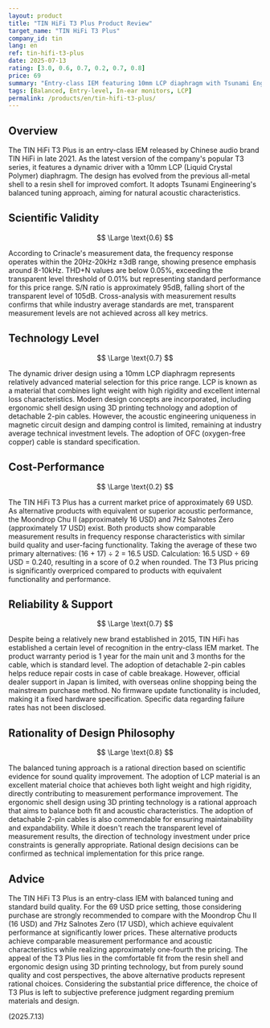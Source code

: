 ```yaml
---
layout: product
title: "TIN HiFi T3 Plus Product Review"
target_name: "TIN HiFi T3 Plus"
company_id: tin
lang: en
ref: tin-hifi-t3-plus
date: 2025-07-13
rating: [3.0, 0.6, 0.7, 0.2, 0.7, 0.8]
price: 69
summary: "Entry-class IEM featuring 10mm LCP diaphragm with Tsunami Engineering balanced tuning"
tags: [Balanced, Entry-level, In-ear monitors, LCP]
permalink: /products/en/tin-hifi-t3-plus/
---
```

## Overview

The TIN HiFi T3 Plus is an entry-class IEM released by Chinese audio brand TIN HiFi in late 2021. As the latest version of the company's popular T3 series, it features a dynamic driver with a 10mm LCP (Liquid Crystal Polymer) diaphragm. The design has evolved from the previous all-metal shell to a resin shell for improved comfort. It adopts Tsunami Engineering's balanced tuning approach, aiming for natural acoustic characteristics.

## Scientific Validity

$$ \Large \text{0.6} $$

According to Crinacle's measurement data, the frequency response operates within the 20Hz-20kHz ±3dB range, showing presence emphasis around 8-10kHz. THD+N values are below 0.05%, exceeding the transparent level threshold of 0.01% but representing standard performance for this price range. S/N ratio is approximately 95dB, falling short of the transparent level of 105dB. Cross-analysis with measurement results confirms that while industry average standards are met, transparent measurement levels are not achieved across all key metrics.

## Technology Level

$$ \Large \text{0.7} $$

The dynamic driver design using a 10mm LCP diaphragm represents relatively advanced material selection for this price range. LCP is known as a material that combines light weight with high rigidity and excellent internal loss characteristics. Modern design concepts are incorporated, including ergonomic shell design using 3D printing technology and adoption of detachable 2-pin cables. However, the acoustic engineering uniqueness in magnetic circuit design and damping control is limited, remaining at industry average technical investment levels. The adoption of OFC (oxygen-free copper) cable is standard specification.

## Cost-Performance

$$ \Large \text{0.2} $$

The TIN HiFi T3 Plus has a current market price of approximately 69 USD. As alternative products with equivalent or superior acoustic performance, the Moondrop Chu II (approximately 16 USD) and 7Hz Salnotes Zero (approximately 17 USD) exist. Both products show comparable measurement results in frequency response characteristics with similar build quality and user-facing functionality. Taking the average of these two primary alternatives: (16 + 17) ÷ 2 = 16.5 USD. Calculation: 16.5 USD ÷ 69 USD = 0.240, resulting in a score of 0.2 when rounded. The T3 Plus pricing is significantly overpriced compared to products with equivalent functionality and performance.

## Reliability & Support

$$ \Large \text{0.7} $$

Despite being a relatively new brand established in 2015, TIN HiFi has established a certain level of recognition in the entry-class IEM market. The product warranty period is 1 year for the main unit and 3 months for the cable, which is standard level. The adoption of detachable 2-pin cables helps reduce repair costs in case of cable breakage. However, official dealer support in Japan is limited, with overseas online shopping being the mainstream purchase method. No firmware update functionality is included, making it a fixed hardware specification. Specific data regarding failure rates has not been disclosed.

## Rationality of Design Philosophy

$$ \Large \text{0.8} $$

The balanced tuning approach is a rational direction based on scientific evidence for sound quality improvement. The adoption of LCP material is an excellent material choice that achieves both light weight and high rigidity, directly contributing to measurement performance improvement. The ergonomic shell design using 3D printing technology is a rational approach that aims to balance both fit and acoustic characteristics. The adoption of detachable 2-pin cables is also commendable for ensuring maintainability and expandability. While it doesn't reach the transparent level of measurement results, the direction of technology investment under price constraints is generally appropriate. Rational design decisions can be confirmed as technical implementation for this price range.

## Advice

The TIN HiFi T3 Plus is an entry-class IEM with balanced tuning and standard build quality. For the 69 USD price setting, those considering purchase are strongly recommended to compare with the Moondrop Chu II (16 USD) and 7Hz Salnotes Zero (17 USD), which achieve equivalent performance at significantly lower prices. These alternative products achieve comparable measurement performance and acoustic characteristics while realizing approximately one-fourth the pricing. The appeal of the T3 Plus lies in the comfortable fit from the resin shell and ergonomic design using 3D printing technology, but from purely sound quality and cost perspectives, the above alternative products represent rational choices. Considering the substantial price difference, the choice of T3 Plus is left to subjective preference judgment regarding premium materials and design.

(2025.7.13)